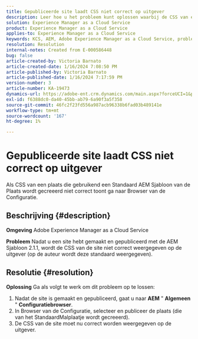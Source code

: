 ```yaml
---
title: Gepubliceerde site laadt CSS niet correct op uitgever
description: Leer hoe u het probleem kunt oplossen waarbij de CSS van een gepubliceerde site niet correct wordt geladen.
solution: Experience Manager as a Cloud Service
product: Experience Manager as a Cloud Service
applies-to: Experience Manager as a Cloud Service
keywords: KCS, AEM, Adobe Experience Manager as a Cloud Service, problemen oplossen, gepubliceerde site niet laden, CSS, uitgever
resolution: Resolution
internal-notes: Created from E-000586448
bug: false
article-created-by: Victoria Barnato
article-created-date: 1/16/2024 7:08:50 PM
article-published-by: Victoria Barnato
article-published-date: 1/16/2024 7:17:59 PM
version-number: 3
article-number: KA-19473
dynamics-url: https://adobe-ent.crm.dynamics.com/main.aspx?forceUCI=1&pagetype=entityrecord&etn=knowledgearticle&id=114ceba7-a2b4-ee11-a569-6045bd006704
exl-id: f6388dc0-da40-45bb-ab79-6a90f3a5f358
source-git-commit: 46fc2f23fd556a987acb96338b6fad03b489141e
workflow-type: tm+mt
source-wordcount: '167'
ht-degree: 1%

---
```


# Gepubliceerde site laadt CSS niet correct op uitgever


Als CSS van een plaats die gebruikend een Standaard AEM Sjabloon van de Plaats wordt gecreeerd niet correct toont ga naar Browser van de Configuratie.

## Beschrijving {#description}


<b>Omgeving</b>
Adobe Experience Manager as a Cloud Service

<b>Probleem</b>
Nadat u een site hebt gemaakt en gepubliceerd met de AEM Sjabloon 2.1.1, wordt de CSS van de site niet correct weergegeven op de uitgever (op de auteur wordt deze standaard weergegeven).


## Resolutie {#resolution}


<b>Oplossing</b>
Ga als volgt te werk om dit probleem op te lossen:

1. Nadat de site is gemaakt en gepubliceerd, gaat u naar <b>AEM</b> &quot; <b>Algemeen</b> &quot; <b>Configuratiebrowser</b>.
2. In Browser van de Configuratie, selecteer en publiceer de plaats (die van het StandaardMalplaatje wordt gecreeerd).
3. De CSS van de site moet nu correct worden weergegeven op de uitgever.
